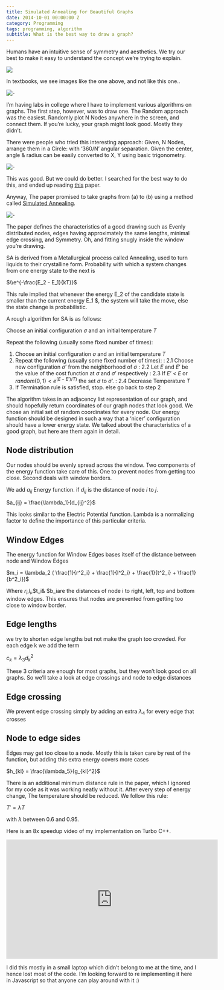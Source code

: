 ```yaml
---
title: Simulated Annealing for Beautiful Graphs
date: 2014-10-01 00:00:00 Z
category: Programming
tags: programming, algorithm
subtitle: What is the best way to draw a graph?
---
```

Humans have an intuitive sense of symmetry and aesthetics. We try our best to make it easy to understand the concept we’re trying to explain.

![](/media/unnamed-1.png)

In textbooks, we see images like the one above, and not like this one..

![-](/media/polbooks_fr.png)

I’m having labs in college where I have to implement various algorithms on graphs. The first step, however, was to draw one. The Random approach was the easiest. Randomly plot N Nodes anywhere in the screen, and connect them. If you’re lucky, your graph might look good. Mostly they didn’t.

There were people who tried this interesting approach: Given, N Nodes, arrange them in a Circle: with ‘360/N’ angular separation. Given the center, angle & radius can be easily converted to X, Y using basic trigonometry.

![-](/media/circular.jpg)

This was good. But we could do better. I searched for the best way to do this, and ended up reading [this](http://citeseerx.ist.psu.edu/viewdoc/summary?doi=10.1.1.20.5663) paper.

Anyway, The paper promised to take graphs from (a) to (b) using a method called [Simulated Annealing](https://en.wikipedia.org/wiki/Simulated_annealing).

![-](/media/sample.png)

The paper defines the characteristics of a good drawing such as Evenly distributed nodes, edges having approximately the same lengths, minimal edge crossing, and Symmetry. Oh, and fitting snugly inside the window you’re drawing.

SA is derived from a Metallurgical process called Annealing, used to turn liquids to their crystalline form. Probability with which a system changes from one energy state to the next is

$\\e^{-\frac{E_2 - E_1}{kT}}$

This rule implied that whenever the energy E_2 of the candidate state is smaller than the current energy E_1 $, the system will take the move, else the state change is probabilistic.

A rough algorithm for SA is as follows:

Choose an initial configuration $\sigma$ and an initial temperature $T$

Repeat the following (usually some fixed number of times):

1. Choose an initial configuration $\sigma$ and an initial temperature $T$
2. Repeat the following (usually some fixed number of times):
   : 2.1 Choose new configuration $\sigma’$ from the neighborhood of $\sigma$
   : 2.2 Let $E$ and $E’$ be the value of the cost function at $\sigma$ and $\sigma’$ respectively
   : 2.3 If $E’$ < $E$ or $random(0,1) < e^{(E - E’)/T)}$ the set $\sigma$ to $\sigma’$.
   : 2.4 Decrease Temperature $T$
3. If Termination rule is satisfied, stop. else go back to step 2

The algorithm takes in an adjacency list representation of our graph, and should hopefully return coordinates of our graph nodes that look good. We chose an initial set of random coordinates for every node. Our energy function should be designed in such a way that a ‘nicer’ configuration should have a lower energy state. We talked about the characteristics of a good graph, but here are them again in detail.

## Node distribution

Our nodes should be evenly spread across the window. Two components of the energy function
take care of this. One to prevent nodes from getting too close. Second deals with window borders.

We add $a_{ij}$ Energy function. if $d_{ij}$ is the distance of node $i$ to $j$.

$a_{ij} = \frac{\lambda_1}{d_{ij}^2}$

This looks similar to the Electric Potential function. Lambda is a normalizing factor to define the importance of this particular criteria.

## Window Edges

The energy function for Window Edges bases itself of the distance between node and Window Edges

$m_i = \lambda_2 ( \frac{1}{r^2_i} + \frac{1}{l^2_i} + \frac{1}{t^2_i} + \frac{1}{b^2_i})$

Where $r_i$,$l_i$,$t_i& $b_iare the distances of node i to right, left, top and bottom window edges.
This ensures that nodes are prevented from getting too close to window border.

## Edge lengths

we try to shorten edge lengths but not make the graph too crowded. For each edge k we add the term

$c_k = \lambda_3d_{k}^2$

These 3 criteria are enough for most graphs, but they won’t look good on all graphs.
So we’ll take a look at edge crossings and node to edge distances

## Edge crossing

We prevent edge crossing simply by adding an extra $\lambda_4$ for every edge that crosses

## Node to edge sides

Edges may get too close to a node. Mostly this is taken care by rest of the function, but adding this extra energy covers more cases

$h_{kl} = \frac{\lambda_5}{g_{kl}^2}$

There is an additional minimum distance rule in the paper, which I ignored for my code as it
was working neatly without it. After every step of energy change, The temperature should be reduced. We follow this rule:

$T' = \lambda T$

with $\lambda$ between 0.6 and 0.95.

Here is an 8x speedup video of my implementation on Turbo C++.

<iframe width="560" height="315" src="https://www.youtube.com/embed/BHHFM5IoAT4" frameborder="0" allow="accelerometer; autoplay; encrypted-media; gyroscope; picture-in-picture" allowfullscreen></iframe>

I did this mostly in a small laptop which didn’t belong to me at the time, and I hence lost most of the code.
I’m looking forward to re implementing it here in Javascript so that anyone can play around with it :)